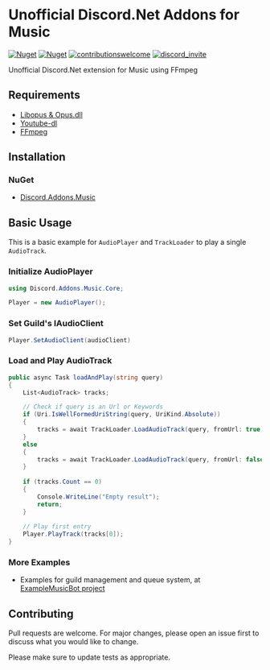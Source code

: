 # Unofficial Discord.Net Addons for Music
[![Nuget](https://img.shields.io/nuget/v/Discord.Addons.Music?color=Green&style=for-the-badge)](https://www.nuget.org/packages/Discord.Addons.Music/)
[![Nuget](https://img.shields.io/nuget/dt/Discord.Addons.Music?color=GREEN&style=for-the-badge)](https://www.nuget.org/packages/Discord.Addons.Music/)
[![contributionswelcome](https://img.shields.io/badge/contributions-welcome-brightgreen/?style=for-the-badge)]((https://github.com/madeyoga/Discord.Addons.Music/issues))
[![discord_invite](https://img.shields.io/discord/458296099049046018?style=for-the-badge)](https://discord.gg/Y8sB4ay)

Unofficial Discord.Net extension for Music using FFmpeg

## Requirements
- [Libopus & Opus.dll](https://opus-codec.org/downloads/)
- [Youtube-dl](https://youtube-dl.org/)
- [FFmpeg](https://ffmpeg.org/download.html)

## Installation

### NuGet
- [Discord.Addons.Music](https://www.nuget.org/packages/Discord.Addons.Music/)

## Basic Usage
This is a basic example for `AudioPlayer` and `TrackLoader` to play a single `AudioTrack`.

### Initialize AudioPlayer
```C#
using Discord.Addons.Music.Core;

Player = new AudioPlayer();
```

### Set Guild's IAudioClient
```C#
Player.SetAudioClient(audioClient)
```

### Load and Play AudioTrack
```C#
public async Task loadAndPlay(string query)
{
    List<AudioTrack> tracks;

    // Check if query is an Url or Keywords
    if (Uri.IsWellFormedUriString(query, UriKind.Absolute))
    {
        tracks = await TrackLoader.LoadAudioTrack(query, fromUrl: true);
    }
    else
    {
        tracks = await TrackLoader.LoadAudioTrack(query, fromUrl: false);
    }
    
    if (tracks.Count == 0)
    {
        Console.WriteLine("Empty result");
        return;
    }
    
    // Play first entry
    Player.PlayTrack(tracks[0]);
}
```

### More Examples
- Examples for guild management and queue system, at [ExampleMusicBot project](https://github.com/madeyoga/Discord.Addons.Music/tree/master/ExampleMusicBot/Services/Music)

## Contributing
Pull requests are welcome. For major changes, please open an issue first to discuss what you would like to change.

Please make sure to update tests as appropriate.
